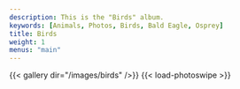 ```yaml
---
description: This is the "Birds" album.
keywords: [Animals, Photos, Birds, Bald Eagle, Osprey]
title: Birds
weight: 1
menus: "main"
---
```


{{< gallery dir="/images/birds" />}} {{< load-photoswipe >}}